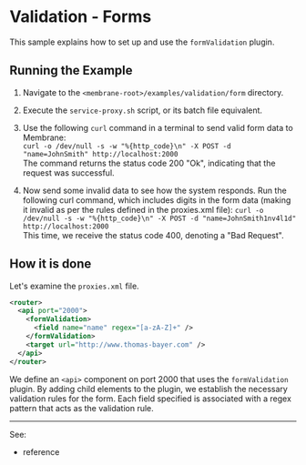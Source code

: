 # Validation - Forms

This sample explains how to set up and use the `formValidation` plugin.


## Running the Example

1. Navigate to the `<membrane-root>/examples/validation/form` directory.

2. Execute the `service-proxy.sh` script, or its batch file equivalent.

3. Use the following `curl` command in a terminal to send valid form data to Membrane:  
   `curl -o /dev/null -s -w "%{http_code}\n" -X POST -d "name=JohnSmith" http://localhost:2000`  
   The command returns the status code 200 "Ok", indicating that the request was successful.

4. Now send some invalid data to see how the system responds. Run the following curl command, which includes digits in the form data (making it invalid as per the rules defined in the proxies.xml file):
   `curl -o /dev/null -s -w "%{http_code}\n" -X POST -d "name=JohnSmith1nv4l1d" http://localhost:2000`  
   This time, we receive the status code 400, denoting a "Bad Request".

## How it is done

Let's examine the `proxies.xml` file.

```xml
<router>
  <api port="2000">
    <formValidation>
      <field name="name" regex="[a-zA-Z]+" />
    </formValidation>
    <target url="http://www.thomas-bayer.com" />
  </api>
</router>
```

We define an `<api>` component on port 2000 that uses the `formValidation` plugin. By adding <field /> child elements to the plugin, we establish the necessary validation rules for the form. Each field specified is associated with a regex pattern that acts as the validation rule.

---
See:
- []() reference